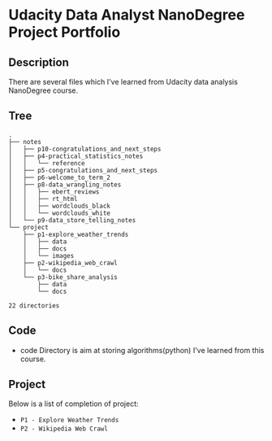 # Udacity Data Analyst NanoDegree Project Portfolio

## Description

There are several files which I've learned from Udacity data analysis NanoDegree course.

## Tree

```
.
├── notes
│   ├── p10-congratulations_and_next_steps
│   ├── p4-practical_statistics_notes
│   │   └── reference
│   ├── p5-congratulations_and_next_steps
│   ├── p6-welcome_to_term_2
│   ├── p8-data_wrangling_notes
│   │   ├── ebert_reviews
│   │   ├── rt_html
│   │   ├── wordclouds_black
│   │   └── wordclouds_white
│   └── p9-data_store_telling_notes
└── project
    ├── p1-explore_weather_trends
    │   ├── data
    │   ├── docs
    │   └── images
    ├── p2-wikipedia_web_crawl
    │   └── docs
    └── p3-bike_share_analysis
        ├── data
        └── docs

22 directories
```

## Code

* code Directory is aim at storing algorithms(python) I've learned from this course.

## Project

Below is a list of completion of project:

* `P1 - Explore Weather Trends`
* `P2 - Wikipedia Web Crawl`
